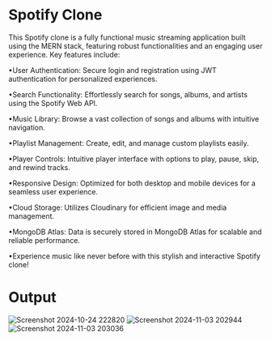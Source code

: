# Spotify Clone

This Spotify clone is a fully functional music streaming application built using the MERN stack, featuring robust functionalities and an engaging user experience. Key features include:

•User Authentication: Secure login and registration using JWT authentication for personalized experiences.

•Search Functionality: Effortlessly search for songs, albums, and artists using the Spotify Web API.

•Music Library: Browse a vast collection of songs and albums with intuitive navigation.

•Playlist Management: Create, edit, and manage custom playlists easily.

•Player Controls: Intuitive player interface with options to play, pause, skip, and rewind tracks.

•Responsive Design: Optimized for both desktop and mobile devices for a seamless user experience.

•Cloud Storage: Utilizes Cloudinary for efficient image and media management.

•MongoDB Atlas: Data is securely stored in MongoDB Atlas for scalable and reliable performance.

•Experience music like never before with this stylish and interactive Spotify clone!


# Output
![Screenshot 2024-10-24 222820](https://github.com/user-attachments/assets/e17550e1-103c-46c6-8e81-0a87e78c0f60)
![Screenshot 2024-11-03 202944](https://github.com/user-attachments/assets/850202b9-6c14-437e-b026-7981e9f0c99b)
![Screenshot 2024-11-03 203036](https://github.com/user-attachments/assets/0f564b9b-b6ac-42da-900f-930dbfb33463)
